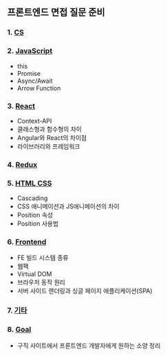 ## 프론트엔드 면접 질문 준비

### 1. [CS](cs.md)

### 2. [JavaScript](javascript.md)
- this
- Promise
- Async/Await
- Arrow Function

### 3. [React](react.md)
- Context-API
- 클래스형과 함수형의 차이
- Angular와 React의 차이점
- 라이브러리와 프레임워크

### 4. [Redux](redux.md)

### 5. [HTML CSS](html-css.md)
- Cascading
- CSS 애니메이션과 JS애니메이션의 차이
- Position 속성
- Position 사용법

### 6. [Frontend](frontend.md)
- FE 빌드 시스템 종류
- 웹팩
- Virtual DOM
- 브라우저 동작 원리
- 서버 사이드 렌더링과 싱글 페이지 애플리케이션(SPA)

### 7. [기타](etc.md)

### 8. [Goal](goal.md)
- 구직 사이트에서 프론트엔드 개발자에게 원하는 소양 정리
